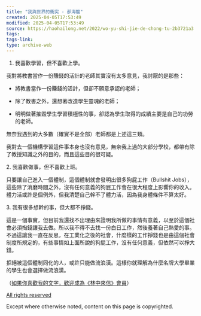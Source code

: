 ```yaml
---
title: "我與世界的衝突 - 郝海龍"
created: 2025-04-05T17:53:49
modified: 2025-04-05T17:53:49
source: https://haohailong.net/2022/wo-yu-shi-jie-de-chong-tu-2b3721a3
tags:
tags-link:
type: archive-web
---
```

1. 我喜歡學習，但不喜歡上學。

我對將教書當作一份賺錢的活計的老師其實沒有太多意見，我討厭的是那些：

* 將教書當作一份賺錢的活計，但卻不願意承認的老師；

* 除了教書之外，還想著改造學生靈魂的老師；

* 明明做著摧毀學生學習積極性的事，卻認為學生取得的成績主要是自己的功勞的老師。

無奈我遇到的大多數（確實不是全部）老師都是上述這三類。

我對去一個機構學習這件事本身也沒有意見，無奈我上過的大部分學校，都帶有除了教授知識之外的目的，而且這些目的很可疑。

2\. 我喜歡做事，但不喜歡上班。

只要讓自己進入一個體制，這個體制就會發明出很多狗屁工作（Bullshit Jobs），這些除了消磨時間之外，沒有任何意義的狗屁工作會在很大程度上影響你的收入。體力活或許是個例外，但我清楚自己幹不了體力活，因為我身體條件不算太好。

3\. 我有很多想幹的事，但大都不掙錢。

這是一個事實，但目前我還找不出理由來證明我所做的事情有意義，以至於這個社會必須掏錢讓我去做。所以我不得不去找一份白日工作，然後養著自己熱愛的事。不過這讓我一直在反思，在工業化之後的社會，什麼樣的工作掙錢也是由這個社會制度所規定的，有些事情如上面所說的狗屁工作，沒有任何意義，但依然可以掙大錢。

拒絕被這個體制同化的人，或許只能做流浪漢。這樣你就理解為什麼名牌大學畢業的學生也會選擇做流浪漢。

（[如果你喜歡我的文字，歡迎成為《林中來信》會員](https://laixin.one/membership/)）

[All rights reserved](https://wikipedia.org/wiki/Copyright)

Except where otherwise noted, content on this page is copyrighted.